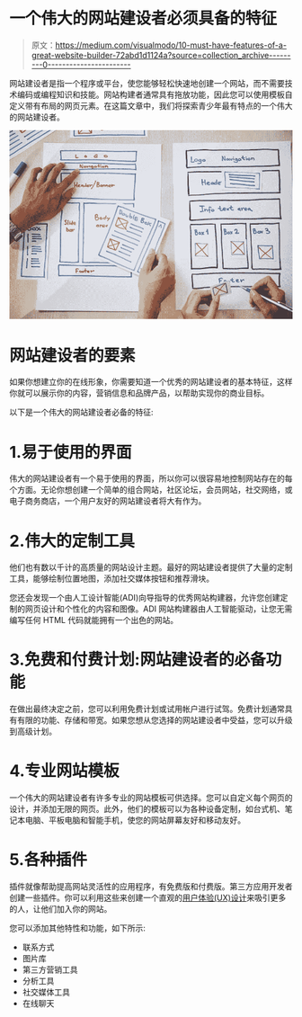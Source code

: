 # 一个伟大的网站建设者必须具备的特征

> 原文：<https://medium.com/visualmodo/10-must-have-features-of-a-great-website-builder-72abd1d1124a?source=collection_archive---------0----------------------->

网站建设者是指一个程序或平台，使您能够轻松快速地创建一个网站，而不需要技术编码或编程知识和技能。网站构建者通常具有拖放功能，因此您可以使用模板自定义带有布局的网页元素。在这篇文章中，我们将探索青少年最有特点的一个伟大的网站建设者。

![](img/4c0c459e8fc897fb46539d0746b568b2.png)

# 网站建设者的要素

如果你想建立你的在线形象，你需要知道一个优秀的网站建设者的基本特征，这样你就可以展示你的内容，营销信息和品牌产品，以帮助实现你的商业目标。

以下是一个伟大的网站建设者必备的特征:

# 1.易于使用的界面

伟大的网站建设者有一个易于使用的界面，所以你可以很容易地控制网站存在的每个方面。无论你想创建一个简单的组合网站，社区论坛，会员网站，社交网络，或电子商务商店，一个用户友好的网站建设者将大有作为。

# 2.伟大的定制工具

他们也有数以千计的高质量的网站设计主题。最好的网站建设者提供了大量的定制工具，能够绘制位置地图，添加社交媒体按钮和推荐滑块。

您还会发现一个由人工设计智能(ADI)向导指导的优秀网站构建器，允许您创建定制的网页设计和个性化的内容和图像。ADI 网站构建器由人工智能驱动，让您无需编写任何 HTML 代码就能拥有一个出色的网站。

# 3.免费和付费计划:网站建设者的必备功能

在做出最终决定之前，您可以利用免费计划或试用帐户进行试驾。免费计划通常具有有限的功能、存储和带宽。如果您想从您选择的网站建设者中受益，您可以升级到高级计划。

# 4.专业网站模板

一个伟大的网站建设者有许多专业的网站模板可供选择。您可以自定义每个网页的设计，并添加无限的网页。此外，他们的模板可以为各种设备定制，如台式机、笔记本电脑、平板电脑和智能手机，使您的网站屏幕友好和移动友好。

# 5.各种插件

插件就像帮助提高网站灵活性的应用程序，有免费版和付费版。第三方应用开发者创建一些插件。你可以利用这些来创建一个直观的[用户体验(UX)设计](https://visualmodo.com/how-to-craft-an-intuitive-ux-design/)来吸引更多的人，让他们加入你的网站。

您可以添加其他特性和功能，如下所示:

*   联系方式
*   图片库
*   第三方营销工具
*   分析工具
*   社交媒体工具
*   在线聊天